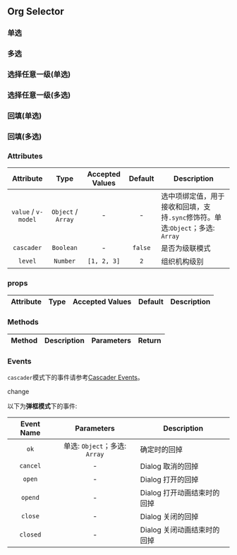 ## Org Selector

### 单选

<case-layout>
  <template v-slot:left>
  <thx-demo-code>
    <template v-slot:demo>
      <case-1 />
    </template>

  ``` html
  <template>
    <div>
      <el-row :gutter="5">
        <el-col :span="22">
          <thx-org-selector v-model="selected" />
        </el-col>
        <el-col :span="2">
          <el-button
            type="danger"
            size="mini"
            @click="selected = null"
          >Clear</el-button>
        </el-col>
      </el-row>

      {{ selected }}
    </div>
  </template>
  <script>
  export default {
    data() {
      return {
        selected: null
      }
    }
  }
  </script>
  ```
  </thx-demo-code>
  </template>
  <template v-slot:right>
  <thx-demo-code>
    <template v-slot:demo>
      <case-7 />
    </template>

  ``` html
  <template>
    <div>
      <el-row :gutter="5">
        <el-col :span="22">
          <thx-org-selector v-model="selected" cascader />
        </el-col>
        <el-col :span="2">
          <el-button
            type="danger"
            size="mini"
            @click="selected = null"
          >Clear</el-button>
        </el-col>
      </el-row>

      {{ selected }}
    </div>
  </template>
  <script>
  export default {
    data() {
      return {
        selected: null
      }
    }
  }
  </script>
  ```
  </thx-demo-code>
  </template>
</case-layout>

### 多选

<case-layout>
  <template v-slot:left>
  <thx-demo-code>
    <template v-slot:demo>
      <case-2 />
    </template>

  ``` html
  <template>
    <div>
      <el-row :gutter="5" style="margin-bottom: 10px;">
        <el-col :span="22">
          <thx-org-selector v-model="selected" :props="props" />
        </el-col>
        <el-col :span="2">
          <el-button
            type="danger"
            size="mini"
            @click="selected = []"
          >Clear</el-button>
        </el-col>
      </el-row>

      <thx-table :data="selected" :max-height="400" size="mini">
        <el-table-column type="index" width="50" align="center" />
        <el-table-column label="Data" align="center">
          <template v-slot:default="scope">
            {{ scope.row }}
          </template>
        </el-table-column>
        <el-table-column width="50">
          <template v-slot:default="scope">
            <el-button
              type="danger"
              icon="el-icon-delete"
              circle
              size="mini"
              @click="selected.splice(scope.$index, 1)"
            />
          </template>
        </el-table-column>
      </thx-table>
    </div>
  </template>
  <script>
  export default {
    data() {
      return {
        selected: [],
        props: {
          multiple: true
        }
      }
    }
  }
  </script>
  ```
  </thx-demo-code>
  </template>
  <template v-slot:right>
  <thx-demo-code>
    <template v-slot:demo>
      <case-8 />
    </template>
  
  ``` html
  <template>
    <div>
      <el-row :gutter="5" style="margin-bottom: 10px;">
        <el-col :span="22">
          <thx-org-selector v-model="selected" :props="props" cascader />
        </el-col>
        <el-col :span="2">
          <el-button
            type="danger"
            size="mini"
            @click="selected = []"
          >Clear</el-button>
        </el-col>
      </el-row>

      <thx-table :data="selected" :max-height="400" size="mini">
        <el-table-column type="index" width="50" align="center" />
        <el-table-column label="Data" align="center">
          <template v-slot:default="scope">
            {{ scope.row }}
          </template>
        </el-table-column>
        <el-table-column width="50">
          <template v-slot:default="scope">
            <el-button
              type="danger"
              icon="el-icon-delete"
              circle
              size="mini"
              @click="selected.splice(scope.$index, 1)"
            />
          </template>
        </el-table-column>
      </thx-table>
    </div>
  </template>
  <script>
  export default {
    data() {
      return {
        selected: [],
        props: {
          multiple: true
        }
      }
    }
  }
  </script>
  ```
  </thx-demo-code>
  </template>
</case-layout>

### 选择任意一级(单选)

<case-layout>
  <template v-slot:left>
  <thx-demo-code>
    <template v-slot:demo>
      <case-3 />
    </template>

  ``` html
  <template>
    <div>
      <el-row :gutter="5">
        <el-col :span="22">
          <thx-org-selector v-model="selected" :props="props" />
        </el-col>
        <el-col :span="2">
          <el-button
            type="danger"
            size="mini"
            @click="selected = null"
          >Clear</el-button>
        </el-col>
      </el-row>

      {{ data }}
    </div>
  </template>
  <script>
  export default {
    data() {
      return {
        selected: null,
        props: {
          checkStrictly: true
        }
      }
    },
    computed: {
      data() {
        let result = null
        if (this.selected) {
          const { childOrgList, ...data } = this.selected
          result = childOrgList
            ? Object.assign(data, { childOrgList: childOrgList.length })
            : data
        }

        return result
      }
    }
  }
  </script>
  ```
  </thx-demo-code>
  </template>
  <template v-slot:right>
  <thx-demo-code>
    <template v-slot:demo>
      <case-9 />
    </template>

  ``` html
  <template>
    <div>
      <el-row :gutter="5">
        <el-col :span="22">
          <thx-org-selector v-model="selected" :props="props" cascader />
        </el-col>
        <el-col :span="2">
          <el-button
            type="danger"
            size="mini"
            @click="selected = null"
          >Clear</el-button>
        </el-col>
      </el-row>

      {{ data }}
    </div>
  </template>
  <script>
  export default {
    data() {
      return {
        selected: null,
        props: {
          checkStrictly: true
        }
      }
    },
    computed: {
      data() {
        let result = null
        if (this.selected) {
          const { childOrgList, ...data } = this.selected
          result = childOrgList
            ? Object.assign(data, { childOrgList: childOrgList.length })
            : data
        }

        return result
      }
    }
  }
  </script>
  ```
  </thx-demo-code>
  </template>
</case-layout>

### 选择任意一级(多选)

<case-layout>
  <template v-slot:left>
  <thx-demo-code>
    <template v-slot:demo>
      <case-4 />
    </template>

  ``` html
  <template>
    <div>
      <el-row :gutter="5" style="margin-bottom: 10px;">
        <el-col :span="22">
          <thx-org-selector v-model="selected" :props="props" />
        </el-col>
        <el-col :span="2">
          <el-button
            type="danger"
            size="mini"
            @click="selected = []"
          >Clear</el-button>
        </el-col>
      </el-row>

      <thx-table :data="selected" :max-height="400" size="mini">
        <el-table-column type="index" width="50" align="center" />
        <el-table-column label="Data" align="center">
          <template v-slot:default="scope">
            {{ handleData(scope.row) }}
          </template>
        </el-table-column>
        <el-table-column width="50">
          <template v-slot:default="scope">
            <el-button
              type="danger"
              icon="el-icon-delete"
              circle
              size="mini"
              @click="selected.splice(scope.$index, 1)"
            />
          </template>
        </el-table-column>
      </thx-table>
    </div>
  </template>
  <script>
  export default {
    data() {
      return {
        selected: [],
        props: {
          multiple: true,
          checkStrictly: true
        }
      }
    },
    methods: {
      handleData(row) {
        const { childOrgList, ...data } = row
        return childOrgList
          ? Object.assign(data, { childOrgList: childOrgList.length })
          : data
      }
    }
  }
  </script>
  ```
  </thx-demo-code>
  </template>
  <template v-slot:right>
  <thx-demo-code>
    <template v-slot:demo>
      <case-10 />
    </template>

  ``` html
  <template>
    <div>
      <el-row :gutter="5" style="margin-bottom: 10px;">
        <el-col :span="22">
          <thx-org-selector v-model="selected" :props="props" cascader />
        </el-col>
        <el-col :span="2">
          <el-button
            type="danger"
            size="mini"
            @click="selected = []"
          >Clear</el-button>
        </el-col>
      </el-row>

      <thx-table :data="selected" :max-height="400" size="mini">
        <el-table-column type="index" width="50" align="center" />
        <el-table-column label="Data" align="center">
          <template v-slot:default="scope">
            {{ handleData(scope.row) }}
          </template>
        </el-table-column>
        <el-table-column width="50">
          <template v-slot:default="scope">
            <el-button
              type="danger"
              icon="el-icon-delete"
              circle
              size="mini"
              @click="selected.splice(scope.$index, 1)"
            />
          </template>
        </el-table-column>
      </thx-table>
    </div>
  </template>
  <script>
  export default {
    data() {
      return {
        selected: [],
        props: {
          multiple: true,
          checkStrictly: true
        }
      }
    },
    methods: {
      handleData(row) {
        const { childOrgList, ...data } = row
        return childOrgList
          ? Object.assign(data, { childOrgList: childOrgList.length })
          : data
      }
    }
  }
  </script>
  ```
  </thx-demo-code>
  </template>
</case-layout>

### 回填(单选)

<case-layout> 
  <template v-slot:left>
  <thx-demo-code>
    <template v-slot:demo>
      <case-5 />
    </template>

  ``` html
  <template>
    <div>
      <el-row :gutter="5">
        <el-col :span="22">
          <thx-org-selector v-model="selected" />
        </el-col>
        <el-col :span="2">
          <el-button
            type="danger"
            size="mini"
            @click="selected = null"
          >Clear</el-button>
        </el-col>
      </el-row>

      {{ selected }}
    </div>
  </template>
  <script>
  export default {
    data() {
      return {
        selected: { id: '58165' }
      }
    }
  }
  </script>
  ```
  </thx-demo-code> 
  </template>
  <template v-slot:right>
  <thx-demo-code>
    <template v-slot:demo>
      <case-11 />
    </template>

  ``` html
  <template>
    <div>
      <el-row :gutter="5">
        <el-col :span="22">
          <thx-org-selector v-model="selected" cascader />
        </el-col>
        <el-col :span="2">
          <el-button
            type="danger"
            size="mini"
            @click="selected = null"
          >Clear</el-button>
        </el-col>
      </el-row>

      {{ selected }}
    </div>
  </template>
  <script>
  export default {
    data() {
      return {
        selected: { id: '58165' }
      }
    }
  }
  </script>
  ```
  </thx-demo-code> 
  </template>
</case-layout> 
  
### 回填(多选)

<case-layout>
  <template v-slot:left>
  <thx-demo-code>
    <template v-slot:demo>
      <case-6 />
    </template>

  ``` html
  <template>
    <div>
      <el-row :gutter="5" style="margin-bottom: 10px;">
        <el-col :span="22">
          <thx-org-selector v-model="selected" :props="props" />
        </el-col>
        <el-col :span="2">
          <el-button
            type="danger"
            size="mini"
            @click="selected = []"
          >Clear</el-button>
        </el-col>
      </el-row>

      <thx-table :data="selected" :max-height="400" size="mini">
        <el-table-column type="index" width="50" align="center" />
        <el-table-column label="Data" align="center">
          <template v-slot:default="scope">
            {{ scope.row }}
          </template>
        </el-table-column>
        <el-table-column width="50">
          <template v-slot:default="scope">
            <el-button
              type="danger"
              icon="el-icon-delete"
              circle
              size="mini"
              @click="selected.splice(scope.$index, 1)"
            />
          </template>
        </el-table-column>
      </thx-table>
    </div>
  </template>
  <script>
  export default {
    data() {
      return {
        selected: [
          { id: '58168' },
          { id: '58169' },
          { id: '58172' },
          { id: '58162' }
        ],
        props: {
          multiple: true
        }
      }
    }
  }
  </script>
  ```
  </thx-demo-code>
  </template>
  <template v-slot:right>
  <thx-demo-code>
    <template v-slot:demo>
      <case-12 />
    </template>

  ``` html
  <template>
    <div>
      <el-row :gutter="5" style="margin-bottom: 10px;">
        <el-col :span="22">
          <thx-org-selector v-model="selected" :props="props" cascader />
        </el-col>
        <el-col :span="2">
          <el-button
            type="danger"
            size="mini"
            @click="selected = []"
          >Clear</el-button>
        </el-col>
      </el-row>

      <thx-table :data="selected" :max-height="400" size="mini">
        <el-table-column type="index" width="50" align="center" />
        <el-table-column label="Data" align="center">
          <template v-slot:default="scope">
            {{ scope.row }}
          </template>
        </el-table-column>
        <el-table-column width="50">
          <template v-slot:default="scope">
            <el-button
              type="danger"
              icon="el-icon-delete"
              circle
              size="mini"
              @click="selected.splice(scope.$index, 1)"
            />
          </template>
        </el-table-column>
      </thx-table>
    </div>
  </template>
  <script>
  export default {
    data() {
      return {
        selected: [
          { id: '58168' },
          { id: '58169' },
          { id: '58172' },
          { id: '58162' }
        ],
        props: {
          multiple: true
        }
      }
    }
  }
  </script>
  ```
  </thx-demo-code>
  </template>
</case-layout>

### Attributes

| Attribute | Type | Accepted Values | Default | Description |
| :----: | :----: | :----: | :----: | ---- |
| `value` / `v-model` | `Object` / `Array` | - | - | 选中项绑定值，用于接收和回填，支持`.sync`修饰符。单选:`Object`；多选: `Array` |
| `cascader` | `Boolean` | - | `false` | 是否为级联模式 |
| `level` | `Number` | `[1, 2, 3]` | `2` | 组织机构级别 |

### props

| Attribute | Type | Accepted Values | Default | Description |
| :----: | :----: | :----: | :----: | ---- |

### Methods

| Method | Description | Parameters | Return |
| :----: | :----: | :----: | :----: |

### Events

`cascader`模式下的事件请参考[Cascader Events](https://element.eleme.cn/2.13/#/zh-CN/component/cascader)。

change

以下为**弹框模式**下的事件:

| Event Name | Parameters | Description |
| :----: | :----: | ---- |
| `ok` | 单选: `Object`；多选: `Array` | 确定时的回掉 |
| `cancel` | - | Dialog 取消的回掉 |
| `open` | - | Dialog 打开的回掉 |
| `opend` | - | Dialog 打开动画结束时的回掉 |
| `close` | - | Dialog 关闭的回掉 |
| `closed` | - | Dialog 关闭动画结束时的回掉 |
